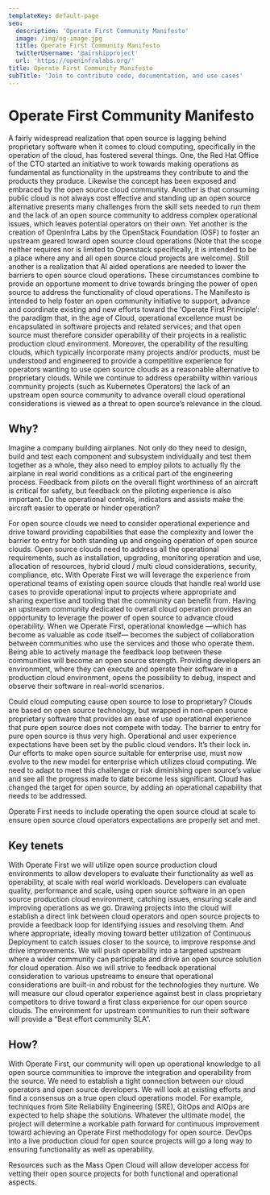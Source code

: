 ```yaml
---
templateKey: default-page
seo:
  description: 'Operate First Community Manifesto'
  image: /img/og-image.jpg
  title: Operate First Community Manifesto
  twitterUsername: '@airshipproject'
  url: 'https://openinfralabs.org/'
title: Operate First Community Manifesto
subTitle: 'Join to contribute code, documentation, and use cases'
---
```


# Operate First Community Manifesto


A fairly widespread realization that open source is lagging behind proprietary software when it comes to
cloud computing, specifically in the operation of the cloud, has fostered several things.
One, the Red Hat Office of the CTO started an initiative to work towards making operations as
fundamental as functionality in the upstreams they contribute to and the products they produce.
Likewise the concept has been exposed and embraced by the open source cloud community.
Another is that consuming public cloud is not always cost effective and standing up an open source
alternative presents many challenges from the skill sets needed to run them and the lack of an open 
source community to address complex operational issues, which leaves potential operators on their own.
Yet another is the creation of OpenInfra Labs by the OpenStack Foundation (OSF) to foster an
upstream geared toward open source cloud operations (Note that the scope neither requires nor is limited
to Openstack specifically, it is intended to be a place where any and all open source cloud projects are
welcome). Still another is a realization that AI aided operations are needed to lower the barriers to open
source cloud operations. These circumstances combine to provide an opportune moment to drive towards bringing
the power of open source to address the functionality of cloud operations. The Manifesto is intended to
help foster an open community initiative to support, advance and coordinate existing and new efforts toward
the ‘Operate First Principle’: the paradigm that, in the age of Cloud, operational excellence must be
encapsulated in software projects and related services; and that open source must therefore consider
operability of their projects in a realistic production cloud environment. Moreover, the operability
of the resulting clouds, which typically incorporate many projects and/or products, must be understood
and engineered to provide a competitive experience for operators wanting to use open source clouds
as a reasonable alternative to proprietary clouds. While we continue to address operability within
various community projects (such as Kubernetes Operators) the lack of an upstream open source
community to advance overall cloud operational considerations is viewed as a threat
to open source’s relevance in the cloud. 

## Why?

Imagine a company building airplanes. Not only do they need to design, build and test each component and
subsystem individually and test them together as a whole, they also need to employ pilots to actually fly
the airplane in real world conditions as a critical part of the engineering process.  Feedback from pilots
on the overall flight worthiness of an aircraft is critical for safety, but feedback on the piloting
experience is also important. Do the operational controls, indicators and assists make the aircraft
easier to operate or hinder operation?

For open source clouds we need to consider operational experience and drive toward providing capabilities
that ease the complexity and lower the barrier to entry for both standing up and ongoing operation of open
source clouds. Open source clouds need to address all the operational requirements, such as installation,
upgrading, monitoring operation and use, allocation of resources, hybrid cloud / multi cloud considerations,
security, compliance, etc. With Operate First we will leverage the experience from operational teams of
existing open source clouds that handle real world use cases to provide operational input to projects where
appropriate and sharing expertise and tooling that the community can benefit from.  Having an upstream
community dedicated to overall cloud operation provides an opportunity to leverage the power of open
source to advance cloud operability. When we Operate First, operational knowledge —which has become as
valuable as code itself— becomes the subject of collaboration between communities who use the services
and those who operate them. Being able to actively manage the feedback loop between these communities
will become an open source strength. Providing developers an environment, where they can execute and
operate their software in a production cloud environment, opens the possibility to debug, inspect
and observe their software in real-world scenarios.

Could cloud computing cause open source to lose to proprietary? Clouds are based on open source
technology, but wrapped in non-open source proprietary software that provides an ease of use operational
experience that pure open source does not compete with today. The barrier to entry for pure open source
is thus very high. Operational and user experience expectations have been set by the public cloud vendors.
It’s their lock in. Our efforts to make open source suitable for enterprise use, must now evolve to the
new model for enterprise which utilizes cloud computing. We need to adapt to meet this challenge or risk
diminishing open source’s value and see all the progress made to date become less significant. Cloud has
changed the target for open source, by adding an operational capability that needs to be addressed.

Operate First needs to include operating the open source cloud at scale to ensure open source cloud
operators expectations are properly set and met.


## Key tenets

With Operate First we will utilize open source production cloud environments to allow developers to
evaluate their functionality as well as operability, at scale with real world workloads. Developers can
evaluate quality, performance and scale, using open source software in an open source production
cloud environment, catching issues, ensuring scale and improving operations as we go. Drawing
projects into the cloud will establish a direct link between cloud operators and open source projects
to provide a feedback loop for identifying issues and resolving them. And where appropriate, ideally
moving toward better utilization of Continuous Deployment to catch issues closer to
the source, to improve response and drive improvements. We will push operability into a targeted upstream
where a wider community can participate and drive an open source solution for cloud operation. Also we
will strive to feedback operational consideration to various upstreams to ensure that operational
considerations are built-in and robust for the technologies they nurture. We will measure our cloud
operator experience against best in class proprietary competitors to drive toward a first class experience
for our open source clouds. The environment for upstream communities to run their software will provide
a “Best effort community SLA”.

## How?

With Operate First, our community will open up operational knowledge to all open source communities
to improve the integration and operability from the source.  We need to establish a tight connection
between our cloud operators and open source developers. We will look at existing efforts and find a
consensus on a true open cloud operations model. For example, techniques from  Site Reliability
Engineering (SRE), GitOps and AIOps are expected to help shape the solutions. Whatever the ultimate
model, the project will determine a workable path forward for continuous improvement toward achieving
an Operate First methodology for open source. DevOps into a live production cloud for open source
projects will go a long way to ensuring functionality as well as operability.

Resources such as the Mass Open Cloud will allow developer access for vetting their open source
projects for both functional and operational aspects.
